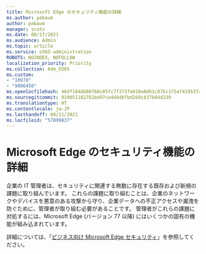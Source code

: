 ```yaml
---
title: Microsoft Edge のセキュリティ機能の詳細
ms.author: pebaum
author: pebaum
manager: scotv
ms.date: 06/17/2021
ms.audience: Admin
ms.topic: article
ms.service: o365-administration
ROBOTS: NOINDEX, NOFOLLOW
localization_priority: Priority
ms.collection: Adm_O365
ms.custom:
- "10978"
- "9006450"
ms.openlocfilehash: 46df184db80768c05fc7f373fe610a0db1c87bc1f5af419537a3534ecea05784
ms.sourcegitcommit: 920051182781bd97ce4d4d6fbd268cb37b84d239
ms.translationtype: HT
ms.contentlocale: ja-JP
ms.lasthandoff: 08/11/2021
ms.locfileid: "57899837"
---
```

# <a name="learn-about-the-security-features-of-microsoft-edge"></a>Microsoft Edge のセキュリティ機能の詳細

企業の IT 管理者は、セキュリティに関連する無数に存在する既存および新規の課題に取り組んでいます。 これらの課題に取り組むことは、企業のネットワークやデバイスを悪意のある攻撃から守り、企業データへの不正アクセスや漏洩を防ぐために、管理者が取り組む必要があることです。 管理者がこれらの課題に対処するには、Microsoft Edge (バージョン 77 以降) にはいくつかの固有の機能が組み込まれています。 

詳細については、「[ビジネス向け Microsoft Edge セキュリティ](https://docs.microsoft.com/DeployEdge/ms-edge-security-for-business)」を参照してください。